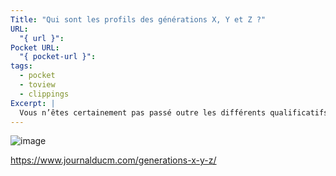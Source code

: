 ```yaml
---
Title: "Qui sont les profils des générations X, Y et Z ?"
URL:
  "{ url }": 
Pocket URL:
  "{ pocket-url }": 
tags:
  - pocket
  - toview
  - clippings
Excerpt: |
  Vous n’êtes certainement pas passé outre les différents qualificatifs, attribués aux générations qui nous ont précédé ou succédé en ces temps d’évolution technologique. Ces années où nous sommes passés des ordinateurs aux smartphones et aux tablettes.
---
```


![image](https://www.journalducm.com/media/G%C3%A9n%C3%A9ration-x-y-z.jpg)

https://www.journalducm.com/generations-x-y-z/

